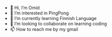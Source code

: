 - 👋 Hi, I’m Omid
- 👀 I’m interested in PingPong
- 🌱 I’m currently learning Finnish Language
- 💞️ I’m looking to collaborate on learning coding
- 📫 How to reach me by my gmail

<!---
omid210es/omid210es is a ✨ special ✨ repository because its `README.md` (this file) appears on your GitHub profile.
You can click the Preview link to take a look at your changes.
--->
